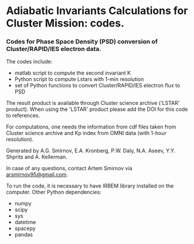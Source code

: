 # Adiabatic Invariants Calculations for Cluster Mission: codes.

### Codes for Phase Space Density (PSD) conversion of Cluster/RAPID/IES electron data.

The codes include:
* matlab script to compute the second invariant K
* Python script to compute Lstars with 1-min resolution
* set of Python functions to convert Cluster/RAPID/IES electron flux to PSD


The result product is available through Cluster science archive ('LSTAR' product).
When using the 'LSTAR' product please add the DOI for this code to references.



For computations, one needs the information from cdf files taken from Cluster science
archive and Kp index from OMNI data (with 1-hour resolution).

Generated by A.G. Smirnov, E.A. Kronberg, P.W. Daly, N.A. Aseev, Y.Y. Shprits and A. Kellerman.

In case of any questions, contact Artem Smirnov via arsmirnov95@gmail.com.


To run the code, it is necessary to have IRBEM library installed on the computer.
Other Python dependencies:
* numpy 
* scipy
* sys 
* datetime
* spacepy
* pandas
